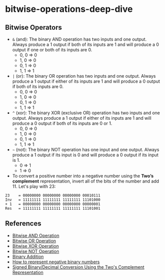 # bitwise-operations-deep-dive

## Bitwise Operators
- `&` (and): The binary AND operation has two inputs and one output. Always produce a 1 output if both of its inputs are 1 and will produce a 0 output if one or both of its inputs are 0.
  + 0, 0 => 0
  + 1, 0 => 0
  + 0, 1 => 0
  + 1, 1 => 1
- `|` (or): The binary OR operation has two inputs and one output. Always produce a 1 output if either of its inputs are 1 and will produce a 0 output if both of its inputs are 0.
  + 0, 0 => 0
  + 1, 0 => 0
  + 0, 1 => 0
  + 1, 1 => 1
- `^` (xor): The binary XOR (exclusive OR) operation has two inputs and one output. Always produce a 1 output if either of its inputs are 1 and will produce a 0 output if both of its inputs are 0 or 1.
  + 0, 0 => 0
  + 1, 0 => 0
  + 0, 1 => 0
  + 1, 1 => 1
- `~` (not): The binary NOT operation has one input and one output. Always produce a 1 output if its input is 0 and will produce a 0 output if its input is 1.
  + 0 => 1
  + 1 => 0
- To convert a positive number into a negative number using the **Two’s complement** representation, invert all of the bits of the number and ​add 11. Let's play with 23:

```
23    = 00000000 00000000 00000000 00010111
Inv   = 11111111 11111111 11111111 11101000
+ 1   = 00000000 00000000 00000000 00000001
Res   = 11111111 11111111 11111111 11101001
```

## References
- [Bitwise AND Operation](http://www.xcprod.com/titan/XCSB-DOC/binary_and.html)
- [Bitwise OR Operation](http://www.xcprod.com/titan/XCSB-DOC/binary_or.html)
- [Bitwise XOR Operation](http://www.xcprod.com/titan/XCSB-DOC/binary_xor.html)
- [Bitwise NOT Operation](http://www.xcprod.com/titan/XCSB-DOC/binary_not.html)
- [Binary Addition](http://web.math.princeton.edu/math_alive/1/Lab1/BinAdd.html)
- [How to represent negative binary numbers](https://www.educative.io/edpresso/how-to-represent-negative-binary-numbers)
- [Signed Binary/Decimal Conversion Using the Two's Complement Representation](https://www.students.cs.ubc.ca/~cs-121/2009W1/Handouts/signed-binary-decimal-conversions.html)
